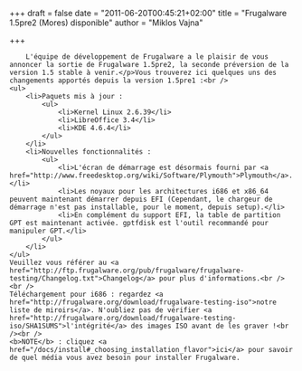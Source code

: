 
+++
draft = false
date = "2011-06-20T00:45:21+02:00"
title = "Frugalware 1.5pre2 (Mores) disponible"
author = "Miklos Vajna"

+++

        L'équipe de développement de Frugalware a le plaisir de vous annoncer la sortie de Frugalware 1.5pre2, la seconde préversion de la version 1.5 stable à venir.</p>Vous trouverez ici quelques uns des changements apportés depuis la version 1.5pre1 :<br />
    <ul>
        <li>Paquets mis à jour :
            <ul>
                <li>Kernel Linux 2.6.39</li>
                <li>LibreOffice 3.4</li>
                <li>KDE 4.6.4</li>
            </ul>
        </li>
        <li>Nouvelles fonctionnalités :
            <ul>
                <li>L'écran de démarrage est désormais fourni par <a href="http://www.freedesktop.org/wiki/Software/Plymouth">Plymouth</a>.</li>
                <li>Les noyaux pour les architectures i686 et x86_64 peuvent maintenant démarrer depuis EFI (Cependant, le chargeur de démarrage n'est pas installable, pour le moment, depuis setup).</li>
                <li>En complément du support EFI, la table de partition GPT est maintenant activée. gptfdisk est l'outil recommandé pour manipuler GPT.</li>
            </ul>
        </li>
    </ul>
    Veuillez vous référer au <a href="http://ftp.frugalware.org/pub/frugalware/frugalware-testing/Changelog.txt">Changelog</a> pour plus d'informations.<br /><br />
    Téléchargement pour i686 : regardez <a href="http://frugalware.org/download/frugalware-testing-iso">notre liste de miroirs</a>. N'oubliez pas de vérifier <a href="http://frugalware.org/download/frugalware-testing-iso/SHA1SUMS">l'intégrité</a> des images ISO avant de les graver !<br /><br />
    <b>NOTE</b> : cliquez <a href="/docs/install#_choosing_installation_flavor">ici</a> pour savoir de quel média vous avez besoin pour installer Frugalware.
    